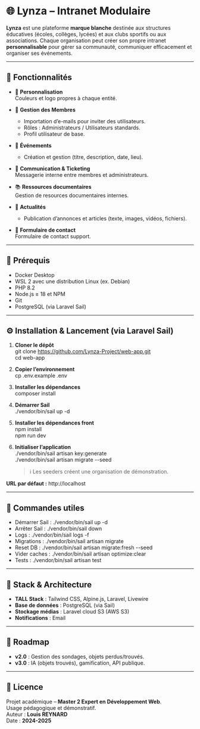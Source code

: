 # 🌐 Lynza – Intranet Modulaire

**Lynza** est une plateforme **marque blanche** destinée aux structures éducatives (écoles, collèges, lycées) et aux clubs sportifs ou aux associations.
Chaque organisation peut créer son propre intranet **personnalisable** pour gérer sa communauté, communiquer efficacement et organiser ses événements.

---

## 🚀 Fonctionnalités

- 🎨 **Personnalisation**  
  Couleurs et logo propres à chaque entité.

- 👥 **Gestion des Membres**
    - Importation d’e-mails pour inviter des utilisateurs.
    - Rôles : Administrateurs / Utilisateurs standards.
    - Profil utilisateur de base.

- 📅 **Événements**
    - Création et gestion (titre, description, date, lieu).

- 💬 **Communication & Ticketing**  
  Messagerie interne entre membres et administrateurs.

- 📚 **Ressources documentaires**  
  Gestion de resources documentaires internes.

- 📰 **Actualités**
    - Publication d’annonces et articles (texte, images, vidéos, fichiers).

- 📩 **Formulaire de contact**  
  Formulaire de contact support.
---

## 🧰 Prérequis

- Docker Desktop
- WSL 2 avec une distribution Linux (ex. Debian)
- PHP 8.2
- Node.js ≥ 18 et NPM
- Git
- PostgreSQL (via Laravel Sail)

---

## ⚙️ Installation & Lancement (via Laravel Sail)

1. **Cloner le dépôt**  
   git clone https://github.com/Lynza-Project/web-app.git  
   cd web-app

2. **Copier l’environnement**  
   cp .env.example .env

3. **Installer les dépendances**  
   composer install

4. **Démarrer Sail**  
   ./vendor/bin/sail up -d

5. **Installer les dépendances front**  
   npm install  
   npm run dev

6. **Initialiser l’application**  
   ./vendor/bin/sail artisan key:generate  
   ./vendor/bin/sail artisan migrate --seed

   > ℹ️ Les seeders créent une organisation de démonstration.

**URL par défaut :** http://localhost

---

## 🔧 Commandes utiles

- Démarrer Sail : ./vendor/bin/sail up -d
- Arrêter Sail : ./vendor/bin/sail down
- Logs : ./vendor/bin/sail logs -f
- Migrations : ./vendor/bin/sail artisan migrate
- Reset DB : ./vendor/bin/sail artisan migrate:fresh --seed
- Vider caches : ./vendor/bin/sail artisan optimize:clear
- Tests : ./vendor/bin/sail artisan test

---

## 📂 Stack & Architecture

- **TALL Stack** : Tailwind CSS, Alpine.js, Laravel, Livewire
- **Base de données** : PostgreSQL (via Sail)
- **Stockage médias** : Laravel cloud S3 (AWS S3)
- **Notifications** : Email

---

## 🔮 Roadmap

- **v2.0** : Gestion des sondages, objets perdus/trouvés.
- **v3.0** : IA (objets trouvés), gamification, API publique.

---

## 📄 Licence

Projet académique – **Master 2 Expert en Développement Web**.  
Usage pédagogique et démonstratif.  
Auteur : **Louis REYNARD**  
Date : **2024-2025**
